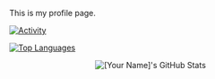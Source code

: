 This is my profile page.

[![Activity](https://github-readme-stats.vercel.app/api?username=matthew-brett&count_private=true&show_icons=true&include_all_commits=true&theme=vue-dark&custom_title=Activity)](https://github.com/anuraghazra/github-readme-stats)

[![Top Languages](https://github-readme-stats.vercel.app/api/top-langs/?username=matthew-brett&theme=vue-dark&custom_title=Languages&layout=compact)](https://github.com/anuraghazra/github-readme-stats)

<div align="center">
    <img src="https://github-profile-summary-cards.vercel.app/api/cards/profile-details?username=matthew-brett&theme=github_dark" alt="[Your Name]'s GitHub Stats"/>
</div>

